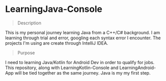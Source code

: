 # LearningJava-Console
>Description

This is my personal journey learning Java from a C++/C# background. I am learning through trial and error, googling each syntax error I encounter. The projects I'm using are create through IntelliJ IDEA. 

>Purpose

I need to learning Java/Kotlin for Android Dev in order to qualify for jobs. This repository, along with LearningKotlin-Console and LearningAndroid-App will be tied together as the same journey. Java is my my first step.

